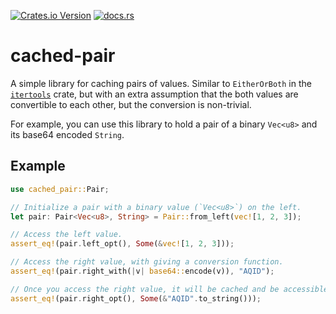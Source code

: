 [![Crates.io Version](https://img.shields.io/crates/v/cached_pair)](https://crates.io/crates/cached-pair)
[![docs.rs](https://img.shields.io/docsrs/cached-pair)](https://docs.rs/cached-pair/latest/cached_pair/)

# cached-pair

A simple library for caching pairs of values. Similar to `EitherOrBoth` in the [`itertools`] crate,
but with an extra assumption that the both values are convertible to each other, but the conversion is non-trivial.

For example, you can use this library to hold a pair of a binary `Vec<u8>` and its base64 encoded `String`.

## Example

```rust
use cached_pair::Pair;

// Initialize a pair with a binary value (`Vec<u8>`) on the left.
let pair: Pair<Vec<u8>, String> = Pair::from_left(vec![1, 2, 3]);

// Access the left value.
assert_eq!(pair.left_opt(), Some(&vec![1, 2, 3]));

// Access the right value, with giving a conversion function.
assert_eq!(pair.right_with(|v| base64::encode(v)), "AQID");

// Once you access the right value, it will be cached and be accessible without the conversion function.
assert_eq!(pair.right_opt(), Some(&"AQID".to_string()));
```

[`itertools`]: https://crates.io/crates/itertools
